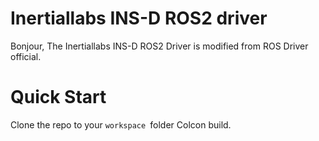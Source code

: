 Inertiallabs INS-D ROS2 driver
===

Bonjour,
The Inertiallabs INS-D ROS2 Driver is modified from ROS Driver official.

# Quick Start 
Clone the repo to your `workspace `folder
Colcon build.
